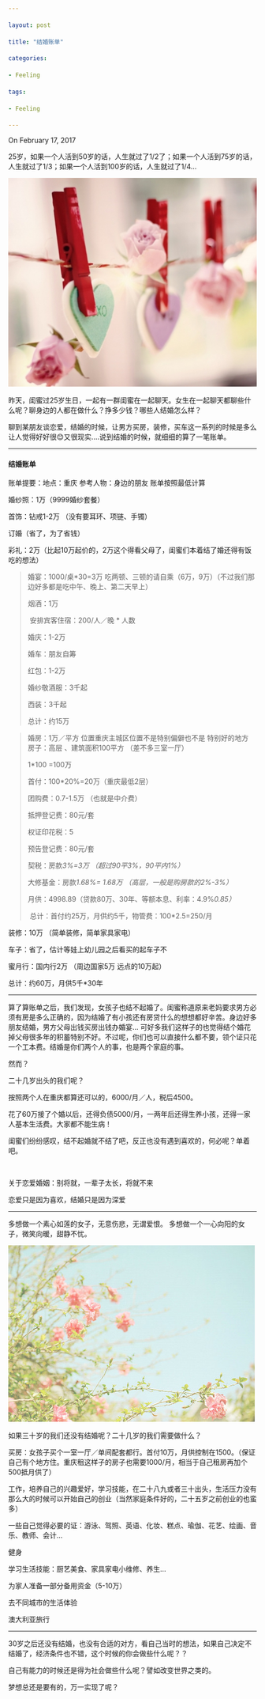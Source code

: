 ```yaml
---

layout: post

title: "结婚账单"

categories:

- Feeling

tags:

- Feeling

---
```


On February 17, 2017

25岁，如果一个人活到50岁的话，人生就过了1/2了；如果一个人活到75岁的话，人生就过了1/3；如果一个人活到100岁的话，人生就过了1/4...

![image](/assets/images/2017-02-17-001.jpeg)

昨天，闺蜜过25岁生日，一起有一群闺蜜在一起聊天。女生在一起聊天都聊些什么呢？聊身边的人都在做什么？挣多少钱？哪些人结婚怎么样？

聊到某朋友谈恋爱，结婚的时候，让男方买房，装修，买车这一系列的时候是多么让人觉得好好很😊又很现实....说到结婚的时候，就细细的算了一笔账单。

---

#### 结婚账单

账单提要：地点：重庆     参考人物：身边的朋友     账单按照最低计算

婚纱照：1万（9999婚纱套餐）

首饰：钻戒1-2万 （没有要耳环、项链、手镯）

订婚（省了，为了省钱）

彩礼：2万（比起10万起价的，2万这个得看父母了，闺蜜们本着结了婚还得有饭吃的想法）

> 婚宴：1000/桌*30=3万   吃两顿、三顿的请自乘（6万，9万）（不过我们那边好多都是吃中午、晚上、第二天早上）
>
> 烟酒：1万
>
> ​ 安排宾客住宿：200/人／晚  * 人数
>
> 婚庆：1-2万
>
> 婚车：朋友自筹
>
> 红包：1-2万
>
> 婚纱敬酒服：3千起
>
> 西装：3千起
>
> 总计：约15万



> 婚房：1万／平方    位置重庆主城区位置不是特别偏僻也不是 特别好的地方 房子：高层 、建筑面积100平方 （差不多三室一厅）
>
> ​1*100 =100万   
>
> 首付：100*20%=20万（重庆最低2层）
>
> 团购费：0.7-1.5万    （也就是中介费）
>
> 抵押登记费：80元/套
>
> 权证印花税：5
>
> 预告登记费：80元/套
>
> 契税：房款*3%=3万 （超过90平3%，90平内1%）*
>
> 大修基金：房款*1.68%= 1.68万 （高层，一般是购房款的2%-3%）*
>
> 月供：4998.89（贷款80万、30年、等额本息、利率：4.9%*0.85）*
>
> ​ 总计：首付约25万，月供约5千，物管费：100*2.5=250/月

装修：10万 （简单装修，简单家具家电）

车子：省了，估计等娃上幼儿园之后看买的起车子不

蜜月行：国内行2万   （周边国家5万 远点的10万起）

总计：约60万，月供5千*30年

---

算了算账单之后，我们发现，女孩子也结不起婚了。闺蜜称道原来老妈要求男方必须有房是多么正确的，因为结婚了有小孩还有房贷什么的想想都好辛苦。身边好多朋友结婚，男方父母出钱买房出钱办婚宴... 可好多我们这样子的也觉得结个婚花掉父母很多年的积蓄特别不好。不过呢，你们也可以直接什么都不要，领个证只花一个工本费。结婚是你们两个人的事，也是两个家庭的事。

然而？

二十几岁出头的我们呢？

按照两个人在重庆都算还可以的，6000/月／人，税后4500。

花了60万接了个婚以后，还得负债5000/月，一两年后还得生养小孩，还得一家人基本生活费。大家都不能生病！

闺蜜们纷纷感叹，结不起婚就不结了吧，反正也没有遇到喜欢的，何必呢？单着吧。

<br/>

关于恋爱婚姻：别将就，一辈子太长，将就不来

恋爱只是因为喜欢，结婚只是因为深爱

---
多想做一个素心如莲的女子，无意伤悲，无谓爱恨。
多想做一个一心向阳的女子，微笑向暖，甜静不忧。

![image](/assets/images/2012-12-12-001.jpeg)

如果三十岁的我们还没有结婚呢？二十几岁的我们需要做什么？

买房：女孩子买个一室一厅／单间配套都行。首付10万，月供控制在1500。（保证自己有个地方住。重庆租这样子的房子也需要1000/月，相当于自己租房再加个500抵月供了）

工作，培养自己的兴趣爱好，学习技能，在二十八九或者三十出头，生活压力没有那么大的时候可以开始自己的创业（当然家庭条件好的，二十五岁之前创业的也蛮多）

一些自己觉得必要的证：游泳、驾照、英语、化妆、糕点、瑜伽、花艺、绘画、音乐、教师、会计...

健身

学习生活技能：厨艺美食、家具家电小维修、养生...

为家人准备一部分备用资金（5-10万）

去不同城市的生活体验

澳大利亚旅行

---

30岁之后还没有结婚，也没有合适的对方，看自己当时的想法，如果自己决定不结婚了，经济条件也不错，这个时候的你会做些什么呢？？

自己有能力的时候还是得为社会做些什么呢？譬如改变世界之类的。

梦想总还是要有的，万一实现了呢？





​									         



​		



​		



​		






